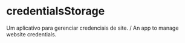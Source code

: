 # credentialsStorage
Um aplicativo para gerenciar credenciais de site. / An app to manage website credentials.
